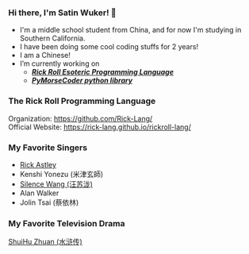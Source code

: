 ### Hi there, I'm Satin Wuker! 👋
- I'm a middle school student from China, and for now I'm studying in Southern California.
- I have been doing some cool coding stuffs for 2 years!
- I am a Chinese!
- I’m currently working on
  - _**[Rick Roll Esoteric Programming Language](https://github.com/Rick-Lang/rickroll-lang)**_
  - _**[PyMorseCoder python library](https://github.com/PyMorseCoder/MorseCoder)**_

### The Rick Roll Programming Language
Organization: https://github.com/Rick-Lang/
<br>
Official Website: https://rick-lang.github.io/rickroll-lang/

### My Favorite Singers
- [Rick Astley](https://www.youtube.com/watch?v=dQw4w9WgXcQ)
- Kenshi Yonezu (米津玄師)
- [Silence Wang (汪苏泷)](https://en.wikipedia.org/wiki/Silence_Wang)
- Alan Walker
- Jolin Tsai (蔡依林)

### My Favorite Television Drama
[ShuiHu Zhuan (水浒传)](https://www.bilibili.com/bangumi/play/ep327285)
